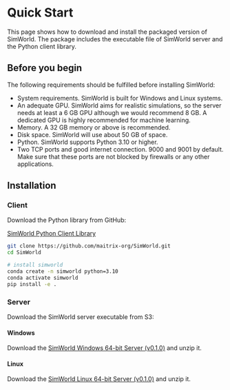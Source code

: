 # Quick Start

This page shows how to download and install the packaged version of SimWorld. The package includes the executable file of SimWorld server and the Python client library.

## Before you begin
The following requirements should be fulfilled before installing SimWorld:

+ System requirements. SimWorld is built for Windows and Linux systems.
+ An adequate GPU. SimWorld aims for realistic simulations, so the server needs at least a 6 GB GPU although we would recommend 8 GB. A dedicated GPU is highly recommended for machine learning.
+ Memory. A 32 GB memory or above is recommended.
+ Disk space. SimWorld will use about 50 GB of space.
+ Python. SimWorld supports Python 3.10 or higher.
+ Two TCP ports and good internet connection. 9000 and 9001 by default. Make sure that these ports are not blocked by firewalls or any other applications.

## Installation
### Client
Download the Python library from GitHub:

[SimWorld Python Client Library](https://github.com/maitrix-org/SimWorld)

```bash
git clone https://github.com/maitrix-org/SimWorld.git
cd SimWorld

# install simworld
conda create -n simworld python=3.10
conda activate simworld
pip install -e .
```


### Server
Download the SimWorld server executable from S3:

#### Windows

Download the [SimWorld Windows 64-bit Server (v0.1.0)](https://simworld-release.s3.us-east-1.amazonaws.com/SimWorld-Win64-v0_1_0-Foundation.zip) and unzip it.

#### Linux

Download the [SimWorld Linux 64-bit Server (v0.1.0)](https://simworld-release.s3.us-east-1.amazonaws.com/SimWorld-Linux64-v0_1_0-Foundation.zip) and unzip it.
